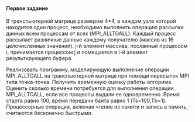 #### Первое задание

В транспьютерной матрице размером 4*4, в каждом узле которой находится один процесс, необходимо выполнить операцию рассылки данных всем процессам от всех (MPI_ALLTOALL).
Каждый процесс рассылает различные данные каждому получателю (массив из 16 целочисленных значений). j-й элемент массива, посланный процессом i, принимается процессом j и помещается в i-й элемент результирующего буфера.

Реализовать программу, моделирующую выполнение операции MPI_ALLTOALL на транспьютерной матрице при помощи пересылок MPI типа точка-точка.
Получить временную оценку работы алгорима. Оценить сколько времени потребуется для выполнения операции MPI_ALLTOALL, если все процессы выдали ее одновременно. Время старта равно 100, время передачи байта равно 1 (Ts=100,Tb=1). Процессорные операции, включая чтение из памяти и запись в память, считаются бесконечно быстрыми.
